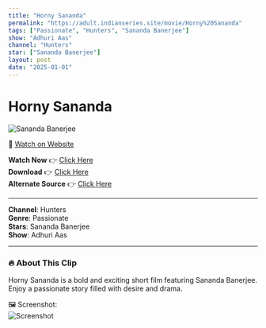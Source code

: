 ```yaml
---
title: "Horny Sananda"
permalink: "https://adult.indianseries.site/movie/Horny%20Sananda"
tags: ["Passionate", "Hunters", "Sananda Banerjee"]
show: "Adhuri Aas"
channel: "Hunters"
star: ["Sananda Banerjee"]
layout: post
date: "2025-01-01"
---
```


# Horny Sananda

![Sananda Banerjee](https://shorts.desisins.com/wp-content/uploads/2024/03/Sananda-Adhuri-DesiSins.com_.jpg)

🔗 [Watch on Website](https://adult.indianseries.site/movie/Horny%20Sananda)

**Watch Now** 👉 [Click Here](https://adult.indianseries.site/movie/Horny%20Sananda)  
**Download** 👉 [Click Here](https://adult.indianseries.site/movie/Horny%20Sananda)  
**Alternate Source** 👉 [Click Here](https://adult.indianseries.site/movie/Horny%20Sananda)

---

**Channel**: Hunters  
**Genre**: Passionate  
**Stars**: Sananda Banerjee  
**Show**: Adhuri Aas

---

### 🔥 About This Clip

Horny Sananda is a bold and exciting short film featuring Sananda Banerjee. Enjoy a passionate story filled with desire and drama.
 
🖼️ Screenshot:  
![Screenshot](https://shorts.desisins.com/wp-content/uploads/2024/03/Sananda-Adhuri-DesiSins.com_.jpg)
